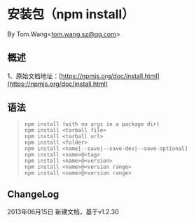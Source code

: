 # 安装包（npm install） #
By Tom.Wang<tom.wang.sz@qq.com\>

## 概述 ##
1、原始文档地址：[https://npmjs.org/doc/install.html](https://npmjs.org/doc/install.html)

## 语法 ##
> `npm install (with no args in a package dir)`  
> `npm install <tarball file>`  
> `npm install <tarball url>`  
> `npm install <folder>`  
> `npm install <name[--save|--save-dev|--save-optional]`  
> `npm install <name>@<tag>`  
> `npm install <name>@<version>`  
> `npm install <name>@<version range>`  
> `npm install <name>@<version range>`

## ChangeLog ##
2013年06月15日 新建文档，基于v1.2.30   